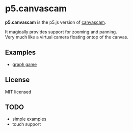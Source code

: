 # p5.canvascam
__p5.canvascam__ is the p5.js version of [canvascam](https://github.com/bitcraftlab/canvascam).

It magically provides support for zooming and panning.  
Very much like a virtual camera floating ontop of the canvas.

## Examples

* [graph game](examples/graph_game)

## License

MIT licensed

## TODO

* simple examples
* touch support
